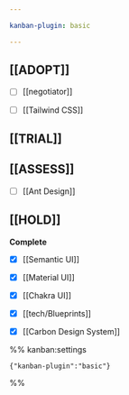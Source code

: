 ```yaml
---

kanban-plugin: basic

---
```


## [[ADOPT]]

- [ ] [[negotiator]]
- [ ] [[Tailwind CSS]]


## [[TRIAL]]



## [[ASSESS]]

- [ ] [[Ant Design]]


## [[HOLD]]

**Complete**
- [x] [[Semantic UI]]
- [x] [[Material UI]]
- [x] [[Chakra UI]]
- [x] [[tech/Blueprints]]
- [x] [[Carbon Design System]]




%% kanban:settings
```
{"kanban-plugin":"basic"}
```
%%